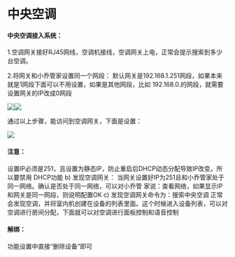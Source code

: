 # 中央空调

#### 中央空调接入系统：

1.空调网关接好RJ45网线，空调机接线，空调网关上电，正常会提示搜索到多少台空调。

2.将网关和小乔管家设置同一个网段： 默认网关是192.168.1.251网段，如果本来就是1网段下面可以不用设置，如果是其他网段，比如 192.168.0.的网段，就需要设置网关的IP改成0网段

![](http://open.cspugoing.com/img/help/central1.png)![](http://open.cspugoing.com/img/help/central2.png)

通过以上步骤，能访问到空调网关，下面是设置：

![](http://open.cspugoing.com/img/help/central3.png)



#### 注意：

设置IP必须是251，且设置为静态IP，防止重启后DHCP动态分配导致IP改变。所以要禁用 DHCP功能 b) 发现空调网关： 当网关设置好IP为251且和小乔管家处于同一网络。确认是否处于同一网络，可以对小乔管 家说：查看网络，如果显示IP和网关是同一网段，则说明配置OK c) 发现空调网关命令为：搜索中央空调 正常会发现空调，并将室内机创建在设备的列表里面。这个时候进入设备列表，可以对空调进行房间分配，下面就可以对空调进行面板控制和语音控制



#### 解绑：

功能设置中直接“删除设备”即可